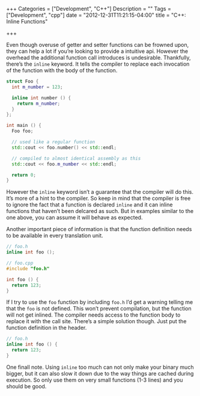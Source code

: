 +++
Categories = ["Development", "C++"]
Description = ""
Tags = ["Development", "cpp"]
date = "2012-12-31T11:21:15-04:00"
title = "C++: Inline Functions"

+++

Even though overuse of getter and setter functions can be frowned upon, they can help a lot if you’re looking to provide a intuitive api. However the overhead the additional function call introduces is undesirable. Thankfully, there’s the `inline` keyword. It tells the compiler to replace each invocation of the function with the body of the function.

``` cpp
struct Foo {
  int m_number = 123;

  inline int number () {
    return m_number;
  }
};

int main () {
  Foo foo;

  // used like a regular function
  std::cout << foo.number() << std::endl;

  // compiled to almost identical assembly as this
  std::cout << foo.m_number << std::endl;

  return 0;
}
```

However the `inline` keyword isn’t a guarantee that the compiler will do this. It’s more of a hint to the compiler. So keep in mind that the compiler is free to ignore the fact that a function is declared `inline` and it can inline functions that haven’t been delcared as such. But in examples similar to the one above, you can assume it will behave as expected.

Another important piece of information is that the function definition needs to be available in every translation unit.

``` cpp
// foo.h
inline int foo ();
```

``` cpp
// foo.cpp
#include "foo.h"

int foo () {
  return 123;
}
```

If I try to use the `foo` function by including `foo.h` I’d get a warning telling me that the `foo` is not defined. This won’t prevent compilation, but the function will not get inlined. The compiler needs access to the function body to replace it with the call site. There’s a simple solution though. Just put the function definition in the header.

``` cpp
// foo.h
inline int foo () {
  return 123;
}
```

One finall note. Using `inline` too much can not only make your binary much bigger, but it can also slow it down due to the way things are cached during execution. So only use them on very small functions (1-3 lines) and you should be good.
